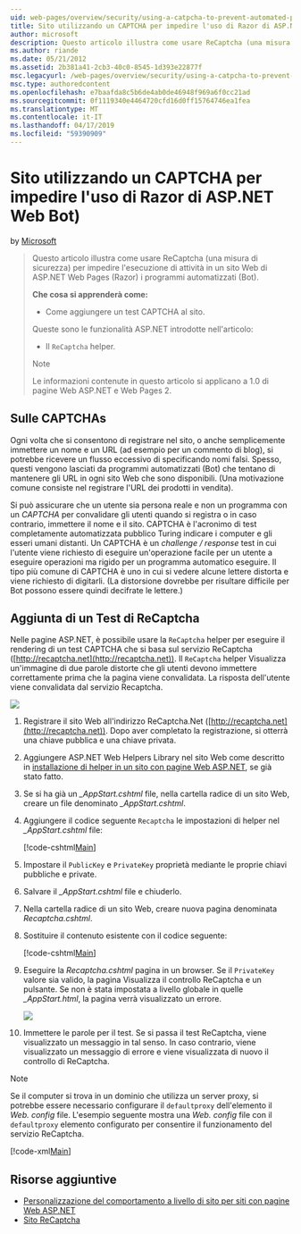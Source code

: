 ```yaml
---
uid: web-pages/overview/security/using-a-catpcha-to-prevent-automated-programs-bots-from-using-your-aspnet-web-site
title: Sito utilizzando un CAPTCHA per impedire l'uso di Razor di ASP.NET Web Bot) | Microsoft Docs
author: microsoft
description: Questo articolo illustra come usare ReCaptcha (una misura di sicurezza) per impedire l'esecuzione di attività in un ASP.NET Web Pages (Razor) i programmi automatizzati (Bot) abbiamo...
ms.author: riande
ms.date: 05/21/2012
ms.assetid: 2b381a41-2cb3-40c0-8545-1d393e22877f
msc.legacyurl: /web-pages/overview/security/using-a-catpcha-to-prevent-automated-programs-bots-from-using-your-aspnet-web-site
msc.type: authoredcontent
ms.openlocfilehash: e7baafda8c5b6de4ab0de46948f969a6f0cc21ad
ms.sourcegitcommit: 0f1119340e4464720cfd16d0ff15764746ea1fea
ms.translationtype: MT
ms.contentlocale: it-IT
ms.lasthandoff: 04/17/2019
ms.locfileid: "59390909"
---
```

# <a name="using-a-captcha-to-prevent-bots-from-using-your-aspnet-web-razor-site"></a>Sito utilizzando un CAPTCHA per impedire l'uso di Razor di ASP.NET Web Bot)

by [Microsoft](https://github.com/microsoft)

> Questo articolo illustra come usare ReCaptcha (una misura di sicurezza) per impedire l'esecuzione di attività in un sito Web di ASP.NET Web Pages (Razor) i programmi automatizzati (Bot).
> 
> **Che cosa si apprenderà come:** 
> 
> - Come aggiungere un test CAPTCHA al sito.
> 
> Queste sono le funzionalità ASP.NET introdotte nell'articolo:
> 
> - Il `ReCaptcha` helper.
> 
> > [!NOTE]
> > Le informazioni contenute in questo articolo si applicano a 1.0 di pagine Web ASP.NET e Web Pages 2.


## <a name="about-captchas"></a>Sulle CAPTCHAs

Ogni volta che si consentono di registrare nel sito, o anche semplicemente immettere un nome e un URL (ad esempio per un commento di blog), si potrebbe ricevere un flusso eccessivo di specificando nomi falsi. Spesso, questi vengono lasciati da programmi automatizzati (Bot) che tentano di mantenere gli URL in ogni sito Web che sono disponibili. (Una motivazione comune consiste nel registrare l'URL dei prodotti in vendita).

Si può assicurare che un utente sia persona reale e non un programma con un *CAPTCHA* per convalidare gli utenti quando si registra o in caso contrario, immettere il nome e il sito. CAPTCHA è l'acronimo di test completamente automatizzata pubblico Turing indicare i computer e gli esseri umani distanti. Un CAPTCHA è un *challenge / response* test in cui l'utente viene richiesto di eseguire un'operazione facile per un utente a eseguire operazioni ma rigido per un programma automatico eseguire. Il tipo più comune di CAPTCHA è uno in cui si vedere alcune lettere distorta e viene richiesto di digitarli. (La distorsione dovrebbe per risultare difficile per Bot possono essere quindi decifrate le lettere.)

## <a name="adding-a-recaptcha-test"></a>Aggiunta di un Test di ReCaptcha

Nelle pagine ASP.NET, è possibile usare la `ReCaptcha` helper per eseguire il rendering di un test CAPTCHA che si basa sul servizio ReCaptcha ([http://recaptcha.net](http://recaptcha.net)). Il `ReCaptcha` helper Visualizza un'immagine di due parole distorte che gli utenti devono immettere correttamente prima che la pagina viene convalidata. La risposta dell'utente viene convalidata dal servizio Recaptcha.

![](using-a-catpcha-to-prevent-automated-programs-bots-from-using-your-aspnet-web-site/_static/image1.jpg)

1. Registrare il sito Web all'indirizzo ReCaptcha.Net ([http://recaptcha.net](http://recaptcha.net)). Dopo aver completato la registrazione, si otterrà una chiave pubblica e una chiave privata.
2. Aggiungere ASP.NET Web Helpers Library nel sito Web come descritto in [installazione di helper in un sito con pagine Web ASP.NET](https://go.microsoft.com/fwlink/?LinkId=252372), se già stato fatto.
3. Se si ha già un  *\_AppStart.cshtml* file, nella cartella radice di un sito Web, creare un file denominato  *\_AppStart.cshtml*.
4. Aggiungere il codice seguente `Recaptcha` le impostazioni di helper nel  *\_AppStart.cshtml* file: 

    [!code-cshtml[Main](using-a-catpcha-to-prevent-automated-programs-bots-from-using-your-aspnet-web-site/samples/sample1.cshtml?highlight=6-7)]
5. Impostare il `PublicKey` e `PrivateKey` proprietà mediante le proprie chiavi pubbliche e private.
6. Salvare il  *\_AppStart.cshtml* file e chiuderlo.
7. Nella cartella radice di un sito Web, creare nuova pagina denominata *Recaptcha.cshtml*.
8. Sostituire il contenuto esistente con il codice seguente: 

    [!code-cshtml[Main](using-a-catpcha-to-prevent-automated-programs-bots-from-using-your-aspnet-web-site/samples/sample2.cshtml)]
9. Eseguire la *Recaptcha.cshtml* pagina in un browser. Se il `PrivateKey` valore sia valido, la pagina Visualizza il controllo ReCaptcha e un pulsante. Se non è stata impostata a livello globale in quelle  *\_AppStart.html*, la pagina verrà visualizzato un errore. 

    ![](using-a-catpcha-to-prevent-automated-programs-bots-from-using-your-aspnet-web-site/_static/image1.png)
10. Immettere le parole per il test. Se si passa il test ReCaptcha, viene visualizzato un messaggio in tal senso. In caso contrario, viene visualizzato un messaggio di errore e viene visualizzata di nuovo il controllo di ReCaptcha.

> [!NOTE]
> Se il computer si trova in un dominio che utilizza un server proxy, si potrebbe essere necessario configurare il `defaultproxy` dell'elemento il *Web. config* file. L'esempio seguente mostra una *Web. config* file con il `defaultproxy` elemento configurato per consentire il funzionamento del servizio ReCaptcha.
> 
> [!code-xml[Main](using-a-catpcha-to-prevent-automated-programs-bots-from-using-your-aspnet-web-site/samples/sample3.xml)]


<a id="Additional_Resources"></a>
## <a name="additional-resources"></a>Risorse aggiuntive


- [Personalizzazione del comportamento a livello di sito per siti con pagine Web ASP.NET](https://go.microsoft.com/fwlink/?LinkId=202906)
- [Sito ReCaptcha](https://www.google.com/recaptcha)
